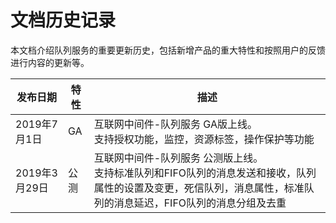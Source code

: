 # 文档历史记录

本文档介绍队列服务的重要更新历史，包括新增产品的重大特性和按照用户的反馈进行内容的更新等。

|发布日期|特性|描述|
|-|-|-|
|2019年7月1日|GA|互联网中间件-队列服务 GA版上线。<br/>支持授权功能，监控，资源标签，操作保护等功能|
|2019年3月29日|公测|互联网中间件-队列服务 公测版上线。<br/>支持标准队列和FIFO队列的消息发送和接收，队列属性的设置及变更，死信队列，消息属性，标准队列的消息延迟，FIFO队列的消息分组及去重|
